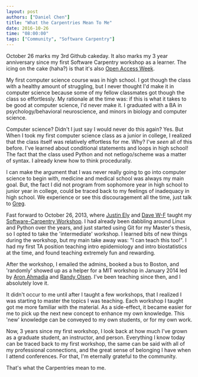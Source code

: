 ```yaml
---
layout: post
authors: ["Daniel Chen"]
title: "What the Carpentries Mean To Me"
date: 2016-10-26
time: "08:00:00"
tags: ["Community", "Software Carpentry"]
---
```


October 26 marks my 3rd Github cakeday.
It also marks my 3 year anniversary since my first Software Carpentry workshop as a learner.
The icing on the cake (haha?) is that it's also [Open Access Week](http://openaccessweek.org/).

My first computer science course was in high school.
I got though the class with a healthy amount of struggling,
but I never thought I'd make it in computer science because some of my fellow classmates
got though the class so effortlessly.
My rationale at the time was: if this is what it takes to be good at computer science, I'd never make it.
I graduated with a BA in psychology/behavioral neuroscience, and minors in biology and computer science.

Computer science? Didn't I just say I would never do this again?
Yes. But When I took my first computer science class as a junior in college,
I realized that the class itself was relatively effortless for me.
Why?
I've *seen* all of this before.
I've learned about conditional statements and loops in high school!
The fact that the class used Python and not netlogo/scheme was a matter of syntax.
I already knew how to think procedurally.

I can make the argument that I was never really going to go into computer science to begin with,
medicine and medical school was always my main goal.
But, the fact I did not program from sophomore year in high school to junior year in college,
could be traced back to my feelings of inadequacy in high school.
We experience or see this discouragement all the time, just talk to [Greg](http://third-bit.com/).

Fast forward to October 26, 2013, where [Justin Ely](https://justincely.github.io/) and
[Dave W-F](https://twitter.com/dwf) taught
my [Software-Carpentry Workshop](https://github.com/justincely/2013-10-25-columbia).
I had already been dabbling around Linux and Python over the years, and just started using Git
for my Master's thesis, so I opted to take the 'intermediate' workshop.
I learned bits of new things during the workshop, but my main take away was: "I can teach this too!".
I had my first TA position teaching intro epidemiology and intro biostatistics at the time,
and found teaching extremely fun and rewarding.

After the workshop, I emailed the admins, booked a bus to Boston,
and 'randomly' showed up as a helper for a MIT workshop in January 2014
led by [Aron Ahmadia](http://aron.ahmadia.net/) and [Randy Olsen](http://www.randalolson.com/).
I've been teaching since then, and I absolutely love it.

It didn't occur to me until after I taught a few workshops,
that I realized I was starting to master the topics I was teaching.
Each workshop I taught got me more familiar with the material.
As a side-effect, it became easier for me to pick up the next
new concept to enhance my own knowledge.
This 'new' knowledge can be conveyed to my own students, or for my own work.

Now, 3 years since my first workshop, I look back at how much I've grown as
a graduate student, an instructor, and person.
Everything I know today can be traced back to my first workshop,
the same can be said with all of my professional connections,
and the great sense of belonging I have when I attend conferences.
For that, I'm eternally grateful to the community.

That's what the Carpentries mean to me.
